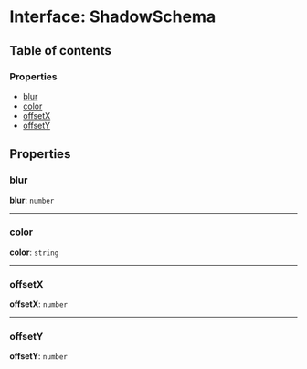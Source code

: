 # Interface: ShadowSchema

## Table of contents

### Properties

* [blur](/en/auto-docs/utils/interfaces/ShadowSchema.md#blur)
* [color](/en/auto-docs/utils/interfaces/ShadowSchema.md#color)
* [offsetX](/en/auto-docs/utils/interfaces/ShadowSchema.md#offsetx)
* [offsetY](/en/auto-docs/utils/interfaces/ShadowSchema.md#offsety)

## Properties

### blur

**blur**: `number`

***

### color

**color**: `string`

***

### offsetX

**offsetX**: `number`

***

### offsetY

**offsetY**: `number`
